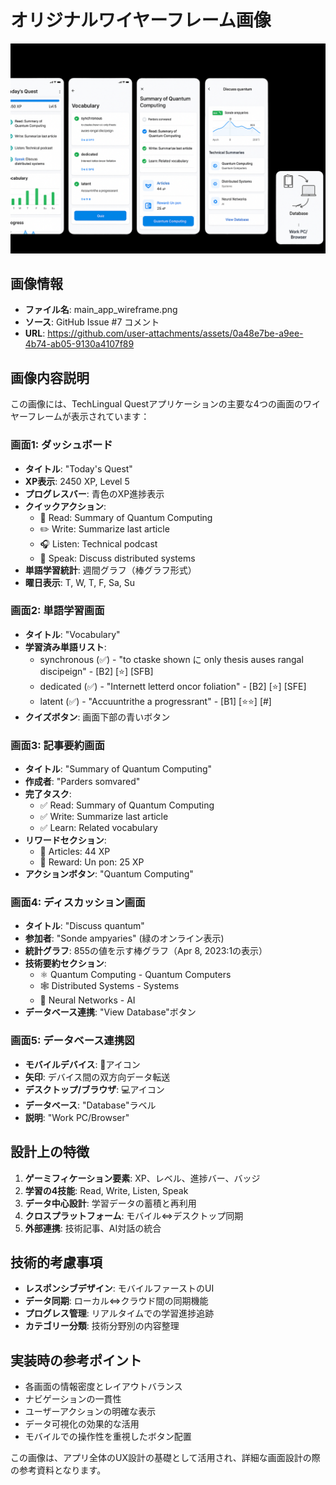 # オリジナルワイヤーフレーム画像

![TechLingual Quest Main App Wireframe](./main_app_wireframe.png)

## 画像情報
- **ファイル名**: main_app_wireframe.png
- **ソース**: GitHub Issue #7 コメント
- **URL**: https://github.com/user-attachments/assets/0a48e7be-a9ee-4b74-ab05-9130a4107f89

## 画像内容説明

この画像には、TechLingual Questアプリケーションの主要な4つの画面のワイヤーフレームが表示されています：

### 画面1: ダッシュボード
- **タイトル**: "Today's Quest"
- **XP表示**: 2450 XP, Level 5
- **プログレスバー**: 青色のXP進捗表示
- **クイックアクション**:
  - 📖 Read: Summary of Quantum Computing
  - ✏️ Write: Summarize last article
  - 🎧 Listen: Technical podcast
  - 💬 Speak: Discuss distributed systems
- **単語学習統計**: 週間グラフ（棒グラフ形式）
- **曜日表示**: T, W, T, F, Sa, Su

### 画面2: 単語学習画面
- **タイトル**: "Vocabulary"
- **学習済み単語リスト**:
  - synchronous (✅) - "to ctaske shown に only thesis auses rangal discipeign" - [B2] [⭐] [SFB]
  - dedicated (✅) - "Internett letterd oncor foliation" - [B2] [⭐] [SFE]
  - latent (✅) - "Accuuntrithe a progressrant" - [B1] [⭐⭐] [#]
- **クイズボタン**: 画面下部の青いボタン

### 画面3: 記事要約画面
- **タイトル**: "Summary of Quantum Computing"
- **作成者**: "Parders somvared"
- **完了タスク**:
  - ✅ Read: Summary of Quantum Computing
  - ✅ Write: Summarize last article
  - ✅ Learn: Related vocabulary
- **リワードセクション**:
  - 📰 Articles: 44 XP
  - 📄 Reward: Un pon: 25 XP
- **アクションボタン**: "Quantum Computing"

### 画面4: ディスカッション画面
- **タイトル**: "Discuss quantum"
- **参加者**: "Sonde ampyaries" (緑のオンライン表示)
- **統計グラフ**: 855の値を示す棒グラフ（Apr 8, 2023:1の表示）
- **技術要約セクション**:
  - ⚛️ Quantum Computing - Quantum Computers
  - 🕸️ Distributed Systems - Systems
  - 🧠 Neural Networks - AI
- **データベース連携**: "View Database"ボタン

### 画面5: データベース連携図
- **モバイルデバイス**: 📱アイコン
- **矢印**: デバイス間の双方向データ転送
- **デスクトップ/ブラウザ**: 💻アイコン
- **データベース**: "Database"ラベル
- **説明**: "Work PC/Browser"

## 設計上の特徴

1. **ゲーミフィケーション要素**: XP、レベル、進捗バー、バッジ
2. **学習の4技能**: Read, Write, Listen, Speak
3. **データ中心設計**: 学習データの蓄積と再利用
4. **クロスプラットフォーム**: モバイル⇔デスクトップ同期
5. **外部連携**: 技術記事、AI対話の統合

## 技術的考慮事項

- **レスポンシブデザイン**: モバイルファーストのUI
- **データ同期**: ローカル⇔クラウド間の同期機能
- **プログレス管理**: リアルタイムでの学習進捗追跡
- **カテゴリー分類**: 技術分野別の内容整理

## 実装時の参考ポイント

- 各画面の情報密度とレイアウトバランス
- ナビゲーションの一貫性
- ユーザーアクションの明確な表示
- データ可視化の効果的な活用
- モバイルでの操作性を重視したボタン配置

この画像は、アプリ全体のUX設計の基礎として活用され、詳細な画面設計の際の参考資料となります。
